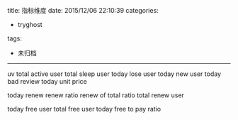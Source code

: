 title: 指标维度
date: 2015/12/06 22:10:39
categories:
 - tryghost

tags:
 - 未归档 



---

uv
total active user 
total sleep user
today lose user
today new user
today bad review
today unit price

today renew
renew ratio
renew of total ratio
total renew user

today free user
total free user
today free to pay ratio







